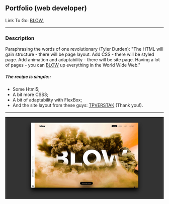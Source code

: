 ## Portfolio (web developer)

Link To Go: [BLOW.][link]

------------

### Description

Paraphrasing the words of one revolutionary (Tyler Durden): "The HTML will gain structure - there will be page layout. Add CSS - there will be styled page. Add animation and adaptability - there will be site page. Having a lot of pages - you can [BLOW][link] up everything in the World Wide Web."

##### The recipe is simple::
- Some Html5;
- A bit more CSS3;
- A bit of adaptability with FlexBox;
- And the site layout from these guys: [TPVERSTAK][TPVERSTAK] (Thank you!).


------------


![](https://github.com/SergeiKryzhanovskii/portfolio_blow/raw/master/img/cover.JPG)



[link]: https://sergeikryzhanovskii.github.io/portfolio_blow/
[TPVERSTAK]: https://tpverstak.ru/psd-for-practice/
